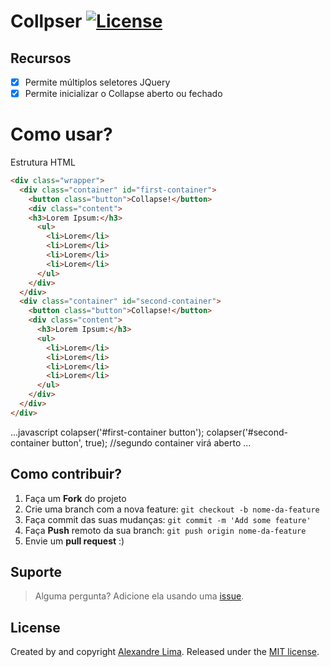 # Collpser [![License](http://img.shields.io/:license-mit-blue.svg)](https://github.com/aletslima123/collapser/blob/master/LICENSE)

## Recursos

- [x] Permite múltiplos seletores JQuery
- [x] Permite inicializar o Collapse aberto ou fechado

# Como usar?

Estrutura HTML
```html
<div class="wrapper">
  <div class="container" id="first-container">
    <button class="button">Collapse!</button>
    <div class="content">
    <h3>Lorem Ipsum:</h3>
      <ul>
        <li>Lorem</li>
        <li>Lorem</li>
        <li>Lorem</li>
        <li>Lorem</li>
      </ul>
    </div>
  </div>
  <div class="container" id="second-container">
    <button class="button">Collapse!</button>
    <div class="content">
      <h3>Lorem Ipsum:</h3>
      <ul>
        <li>Lorem</li>
        <li>Lorem</li>
        <li>Lorem</li>
        <li>Lorem</li>
      </ul>
    </div>
  </div>
</div>
```
...javascript
colapser('#first-container button');
colapser('#second-container button', true); //segundo container virá aberto
...

## Como contribuir?

1. Faça um **Fork** do projeto
2. Crie uma branch com a nova feature: `git checkout -b nome-da-feature`
3. Faça commit das suas mudanças: `git commit -m 'Add some feature'`
4. Faça **Push** remoto da sua branch: `git push origin nome-da-feature`
5. Envie um **pull request** :)


## Suporte

> Alguma pergunta? Adicione ela usando uma [issue](https://github.com/aletslima123/collapser/issues/new).

## License
Created by and copyright [Alexandre Lima](https://github.com/aletslima123). Released under the [MIT license](https://github.com/aletslima123/collapser/blob/master/LICENSE).